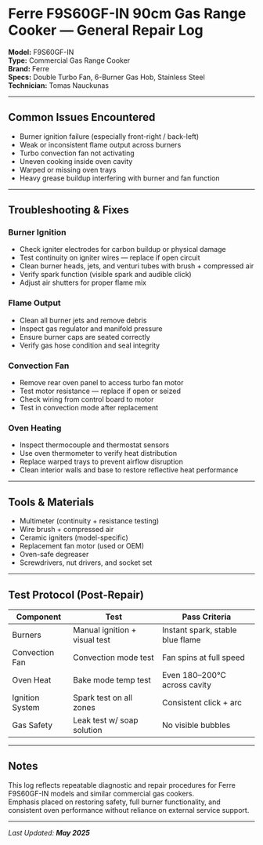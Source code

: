 # Ferre F9S60GF-IN 90cm Gas Range Cooker — General Repair Log  
**Model:** F9S60GF-IN  
**Type:** Commercial Gas Range Cooker  
**Brand:** Ferre  
**Specs:** Double Turbo Fan, 6-Burner Gas Hob, Stainless Steel  
**Technician:** Tomas Nauckunas  

---

## Common Issues Encountered  
- Burner ignition failure (especially front-right / back-left)  
- Weak or inconsistent flame output across burners  
- Turbo convection fan not activating  
- Uneven cooking inside oven cavity  
- Warped or missing oven trays  
- Heavy grease buildup interfering with burner and fan function  

---

## Troubleshooting & Fixes

### Burner Ignition  
- Check igniter electrodes for carbon buildup or physical damage  
- Test continuity on igniter wires — replace if open circuit  
- Clean burner heads, jets, and venturi tubes with brush + compressed air  
- Verify spark function (visible spark and audible click)  
- Adjust air shutters for proper flame mix  

### Flame Output  
- Clean all burner jets and remove debris  
- Inspect gas regulator and manifold pressure  
- Ensure burner caps are seated correctly  
- Verify gas hose condition and seal integrity  

### Convection Fan  
- Remove rear oven panel to access turbo fan motor  
- Test motor resistance — replace if open or seized  
- Check wiring from control board to motor  
- Test in convection mode after replacement  

### Oven Heating  
- Inspect thermocouple and thermostat sensors  
- Use oven thermometer to verify heat distribution  
- Replace warped trays to prevent airflow disruption  
- Clean interior walls and base to restore reflective heat performance  

---

## Tools & Materials  
- Multimeter (continuity + resistance testing)  
- Wire brush + compressed air  
- Ceramic igniters (model-specific)  
- Replacement fan motor (used or OEM)  
- Oven-safe degreaser  
- Screwdrivers, nut drivers, and socket set  

---

## Test Protocol (Post-Repair)

| Component        | Test                          | Pass Criteria                     |
|------------------|-------------------------------|-----------------------------------|
| Burners          | Manual ignition + visual test | Instant spark, stable blue flame |
| Convection Fan   | Convection mode test          | Fan spins at full speed          |
| Oven Heat        | Bake mode temp test           | Even 180–200°C across cavity     |
| Ignition System  | Spark test on all zones       | Consistent click + arc           |
| Gas Safety       | Leak test w/ soap solution    | No visible bubbles               |

---

## Notes  
This log reflects repeatable diagnostic and repair procedures for Ferre F9S60GF-IN models and similar commercial gas cookers.  
Emphasis placed on restoring safety, full burner functionality, and consistent oven performance without reliance on external service support.  

---

_Last Updated: **May 2025**_
